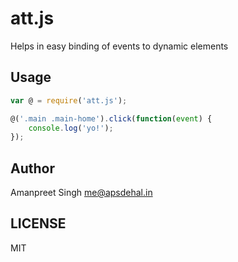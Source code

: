 # att.js

Helps in easy binding of events to dynamic elements

## Usage

```js
var @ = require('att.js');

@('.main .main-home').click(function(event) {
	console.log('yo!');
});
```
## Author

Amanpreet Singh <me@apsdehal.in>

## LICENSE

MIT